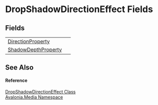# DropShadowDirectionEffect Fields




## Fields
<table>
<tr>
<td><a href="F_Avalonia_Media_DropShadowDirectionEffect_DirectionProperty">DirectionProperty</a></td>
<td> </td>
</tr>
<tr>
<td><a href="F_Avalonia_Media_DropShadowDirectionEffect_ShadowDepthProperty">ShadowDepthProperty</a></td>
<td> </td>
</tr>
</table>

## See Also


#### Reference
<a href="T_Avalonia_Media_DropShadowDirectionEffect">DropShadowDirectionEffect Class</a>  
<a href="N_Avalonia_Media">Avalonia.Media Namespace</a>  
